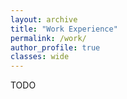 ```yaml
---
layout: archive
title: "Work Experience"
permalink: /work/
author_profile: true
classes: wide
---
```


TODO


